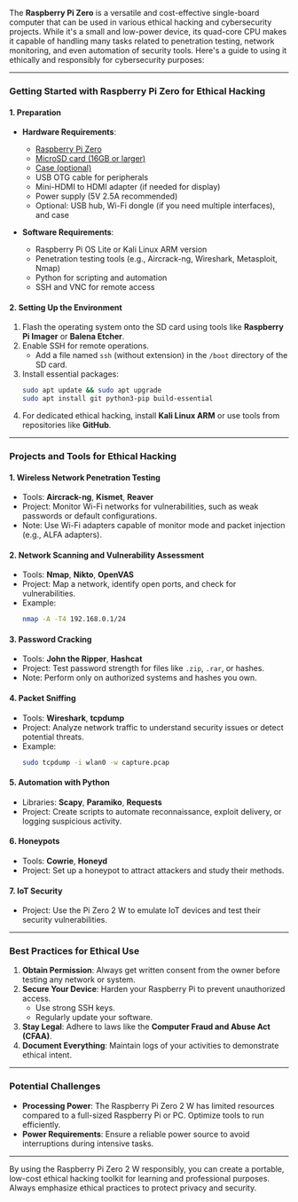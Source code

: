 The **Raspberry Pi Zero** is a versatile and cost-effective single-board computer that can be used in various ethical hacking and cybersecurity projects. While it's a small and low-power device, its quad-core CPU makes it capable of handling many tasks related to penetration testing, network monitoring, and even automation of security tools. Here's a guide to using it ethically and responsibly for cybersecurity purposes:

---

### **Getting Started with Raspberry Pi Zero for Ethical Hacking**

#### **1. Preparation**
- **Hardware Requirements**:
  - [Raspberry Pi Zero](https://www.waveshare.com/product/raspberry-pi/boards-kits/raspberry-pi-zero-2-w-cat/raspberry-pi-zero-2-w.htm?sku=21039)
  - [MicroSD card (16GB or larger)](https://www.waveshare.com/product/raspberry-pi/boards-kits/raspberry-pi-zero-2-w-cat/raspberry-pi-sd-card.htm?sku=29009)
  - [Case (optional)](https://www.waveshare.com/product/raspberry-pi/boards-kits/raspberry-pi-zero-2-w-cat/pi-zero-case-b.htm)
  - USB OTG cable for peripherals
  - Mini-HDMI to HDMI adapter (if needed for display)
  - Power supply (5V 2.5A recommended)
  - Optional: USB hub, Wi-Fi dongle (if you need multiple interfaces), and case

- **Software Requirements**:
  - Raspberry Pi OS Lite or Kali Linux ARM version
  - Penetration testing tools (e.g., Aircrack-ng, Wireshark, Metasploit, Nmap)
  - Python for scripting and automation
  - SSH and VNC for remote access

#### **2. Setting Up the Environment**
1. Flash the operating system onto the SD card using tools like **Raspberry Pi Imager** or **Balena Etcher**.
2. Enable SSH for remote operations.
   - Add a file named `ssh` (without extension) in the `/boot` directory of the SD card.
3. Install essential packages:
   ```bash
   sudo apt update && sudo apt upgrade
   sudo apt install git python3-pip build-essential
   ```
4. For dedicated ethical hacking, install **Kali Linux ARM** or use tools from repositories like **GitHub**.

---

### **Projects and Tools for Ethical Hacking**

#### **1. Wireless Network Penetration Testing**
- Tools: **Aircrack-ng**, **Kismet**, **Reaver**
- Project: Monitor Wi-Fi networks for vulnerabilities, such as weak passwords or default configurations.
- Note: Use Wi-Fi adapters capable of monitor mode and packet injection (e.g., ALFA adapters).

#### **2. Network Scanning and Vulnerability Assessment**
- Tools: **Nmap**, **Nikto**, **OpenVAS**
- Project: Map a network, identify open ports, and check for vulnerabilities.
- Example:
  ```bash
  nmap -A -T4 192.168.0.1/24
  ```

#### **3. Password Cracking**
- Tools: **John the Ripper**, **Hashcat**
- Project: Test password strength for files like `.zip`, `.rar`, or hashes.
- Note: Perform only on authorized systems and hashes you own.

#### **4. Packet Sniffing**
- Tools: **Wireshark**, **tcpdump**
- Project: Analyze network traffic to understand security issues or detect potential threats.
- Example:
  ```bash
  sudo tcpdump -i wlan0 -w capture.pcap
  ```

#### **5. Automation with Python**
- Libraries: **Scapy**, **Paramiko**, **Requests**
- Project: Create scripts to automate reconnaissance, exploit delivery, or logging suspicious activity.

#### **6. Honeypots**
- Tools: **Cowrie**, **Honeyd**
- Project: Set up a honeypot to attract attackers and study their methods.

#### **7. IoT Security**
- Project: Use the Pi Zero 2 W to emulate IoT devices and test their security vulnerabilities.

---

### **Best Practices for Ethical Use**
1. **Obtain Permission**: Always get written consent from the owner before testing any network or system.
2. **Secure Your Device**: Harden your Raspberry Pi to prevent unauthorized access.
   - Use strong SSH keys.
   - Regularly update your software.
3. **Stay Legal**: Adhere to laws like the **Computer Fraud and Abuse Act (CFAA)**.
4. **Document Everything**: Maintain logs of your activities to demonstrate ethical intent.

---

### **Potential Challenges**
- **Processing Power**: The Raspberry Pi Zero 2 W has limited resources compared to a full-sized Raspberry Pi or PC. Optimize tools to run efficiently.
- **Power Requirements**: Ensure a reliable power source to avoid interruptions during intensive tasks.

---

By using the Raspberry Pi Zero 2 W responsibly, you can create a portable, low-cost ethical hacking toolkit for learning and professional purposes. Always emphasize ethical practices to protect privacy and security.
